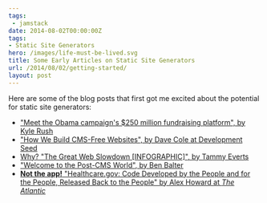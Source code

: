 ```yaml
---
tags:
 - jamstack
date: 2014-08-02T00:00:00Z
tags:
- Static Site Generators
hero: /images/life-must-be-lived.svg
title: Some Early Articles on Static Site Generators 
url: /2014/08/02/getting-started/
layout: post
---
```


Here are some of the blog posts that first got me excited about the potential for static site generators:

- ["Meet the Obama campaign's \$250 million fundraising platform", by Kyle Rush](https://web.archive.org/web/20130111080801/http://kylerush.net/blog/meet-the-obama-campaigns-250-million-fundraising-platform/)
- ["How We Build CMS-Free Websites", by Dave Cole at Development Seed](http://developmentseed.org/blog/2012/07/27/build-cms-free-websites/)
- [Why? "The Great Web Slowdown [INFOGRAPHIC]", by Tammy Everts](http://www.webperformancetoday.com/2014/02/25/the-great-web-slowdown-infographic/)
- ["Welcome to the Post-CMS World", by Ben Balter](http://ben.balter.com/2012/10/01/welcome-to-the-post-cms-world/)
- [**Not the app!** "Healthcare.gov: Code Developed by the People and for the People, Released Back to the People" by Alex Howard at _The Atlantic_](http://www.theatlantic.com/technology/archive/2013/06/healthcaregov-code-developed-by-the-people-and-for-the-people-released-back-to-the-people/277295/)

<!-- - ["The Static Web Returns", by Rob Muhlestein](https://web.archive.org/web/20140909215011/http://robmuh.com/the-static-web-returns/) -->
